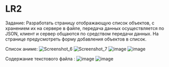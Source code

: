 # LR2

Задание:
Разработать страницу отображающую список объектов, с хранением их на сервере в файле, передача данных осуществляется по JSON, клиент и сервер общаются по средством передачи данных. На странице предусмотреть форму добавления объектов в список.

Список аниме:
![Screenshot_6](https://github.com/dauletZ/LR2/assets/110877286/fb01fa1c-bb07-4680-8b9d-41f7670eb988)
![Screenshot_7](https://github.com/dauletZ/LR2/assets/110877286/3533f458-c47f-4b3f-9bfb-e0d00f7b4e4a)
![image](https://github.com/dauletZ/LR2/assets/110877286/93957b4e-50fa-4728-9959-d89bb6d42121)
![image](https://github.com/dauletZ/LR2/assets/110877286/902c8ba6-d27f-482a-8070-139f4af3a3ff)


Содержание текстового файла :
![image](https://github.com/dauletZ/LR2/assets/110877286/c9bc7299-2155-4baa-848d-86eb84a4b733)
![image](https://github.com/dauletZ/LR2/assets/110877286/efcf6958-8aaf-4952-8acb-f49bbdd62fe1)



